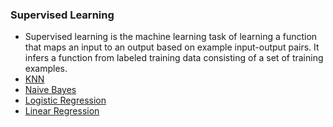 ### **Supervised Learning**
- Supervised learning is the machine learning task of learning a function that maps an input to an output based on example input-output pairs. It infers a function from labeled training data consisting of a set of training examples.
- [KNN](https://github.com/iamsachinbagale/Machine-Learning/tree/main/Supervised%20ML%20Algorithms/K%20-%20NN)
- [Naive Bayes](https://github.com/iamsachinbagale/Machine-Learning/tree/main/Supervised%20ML%20Algorithms/NAIVE%20BAYES)
- [Logistic Regression](https://github.com/iamsachinbagale/Machine-Learning/tree/main/Supervised%20ML%20Algorithms/LOGISTIC%20REGRESSION)
- [Linear Regression](https://github.com/iamsachinbagale/Machine-Learning/tree/main/Supervised%20ML%20Algorithms/LINEAR%20REGRESSION)
